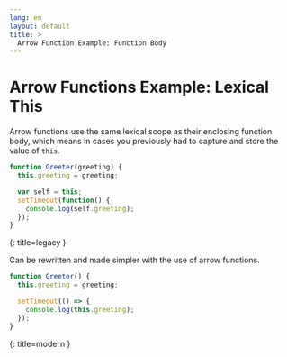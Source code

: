 ```yaml
---
lang: en
layout: default
title: >
  Arrow Function Example: Function Body
---
```


# Arrow Functions Example: Lexical This 

Arrow functions use the same lexical scope as their enclosing function body,
which means in cases you previously had to capture and store the value of
`this`.

```javascript
function Greeter(greeting) {
  this.greeting = greeting;

  var self = this;
  setTimeout(function() {
    console.log(self.greeting);
  });
}
```
{: title=legacy }

Can be rewritten and made simpler with the use of arrow functions.

```javascript
function Greeter() {
  this.greeting = greeting;

  setTimeout(() => {
    console.log(this.greeting);
  });
}
```
{: title=modern }
